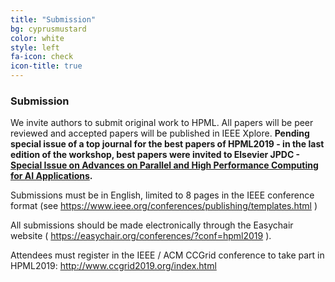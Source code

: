 ```yaml
---
title: "Submission"
bg: cyprusmustard
color: white
style: left
fa-icon: check
icon-title: true
---
```


### Submission

We invite authors to submit original work to HPML. All papers will be peer reviewed and accepted papers will be published in IEEE Xplore. **Pending special issue of a top journal for the best papers of HPML2019 - in the last edition of the workshop, best papers were invited to Elsevier JPDC - <a href="https://www.journals.elsevier.com/journal-of-parallel-and-distributed-computing/call-for-papers/special-issue-advances-parallel-high-performance-computing">Special Issue on Advances on Parallel and High Performance Computing for AI Applications</a>.**

Submissions must be in English, limited to 8 pages in the IEEE conference format (see <a href="https://www.ieee.org/conferences/publishing/templates.html" style="color:white">https://www.ieee.org/conferences/publishing/templates.html</a> )

All submissions should be made electronically through the Easychair website ( <a href="https://easychair.org/conferences/?conf=hpml2019" style="color:white">https://easychair.org/conferences/?conf=hpml2019</a> ).

Attendees must register in the IEEE / ACM CCGrid conference to take part in HPML2019: <a href="http://www.ccgrid2019.org/index.html">http://www.ccgrid2019.org/index.html</a>
